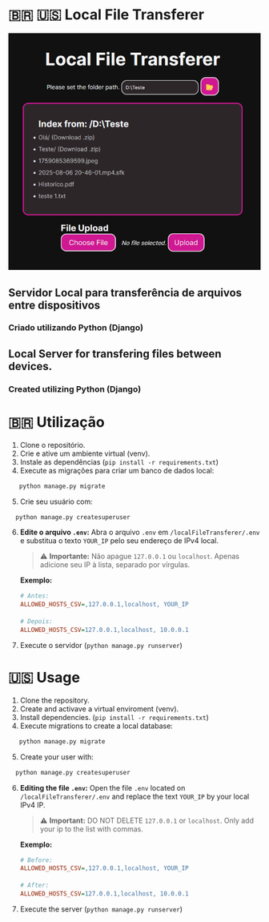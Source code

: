 #  🇧🇷 🇺🇸 Local File Transferer #

<div align="center">
  <img src=".\localFileTransferer\assets\print.png" alt="Demonstração do Local File Transferer" width="700">
</div>

## Servidor Local para transferência de arquivos entre dispositivos ##
### Criado utilizando Python (Django) ###

## Local Server for transfering files between devices. ##
### Created utilizing Python (Django) ###


# 🇧🇷 Utilização #
1. Clone o repositório.
2. Crie e ative um ambiente virtual (venv).
3. Instale as dependências (` pip install -r requirements.txt `)
4. Execute as migrações para criar um banco de dados local:
 ``` bash
    python manage.py migrate
```
5. Crie seu usuário com:
``` bash
  python manage.py createsuperuser
```
6. **Edite o arquivo  `.env`:**
Abra o arquivo `.env` em `/localFileTransferer/.env` e substitua o texto `YOUR_IP` pelo seu endereço de IPv4 local.

    > ⚠️ **Importante:** Não apague `127.0.0.1` ou `localhost`. Apenas adicione seu IP à lista, separado por vírgulas.

    **Exemplo:**
    ```ini
    # Antes:
    ALLOWED_HOSTS_CSV=,127.0.0.1,localhost, YOUR_IP

    # Depois:
    ALLOWED_HOSTS_CSV=127.0.0.1,localhost, 10.0.0.1
    ```
7. Execute o servidor (` python manage.py runserver `)

# 🇺🇸 Usage #
1. Clone the repository.
2. Create and activave a virtual enviroment (venv).
3. Install dependencies. (` pip install -r requirements.txt `)
4. Execute migrations to create a local database:
 ``` bash
    python manage.py migrate
```
5. Create your user with:
``` bash
  python manage.py createsuperuser
```
6. **Editing the file `.env`:**
Open the file `.env` located on `/localFileTransferer/.env` and replace the text `YOUR_IP` by your local IPv4 IP.

    > ⚠️ **Important:** DO NOT DELETE `127.0.0.1` or `localhost`. Only add your ip to the list with commas.

    **Exemplo:**
    ```ini
    # Before:
    ALLOWED_HOSTS_CSV=,127.0.0.1,localhost, YOUR_IP

    # After:
    ALLOWED_HOSTS_CSV=127.0.0.1,localhost, 10.0.0.1
    ```
7. Execute the server (` python manage.py runserver `)
